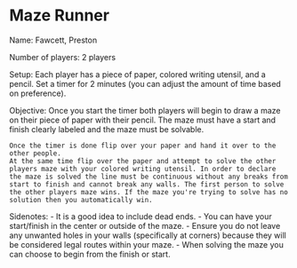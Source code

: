 # Maze Runner

Name: Fawcett, Preston

Number of players: 2 players

Setup:
    Each player has a piece of paper, colored writing utensil, and a pencil.
    Set a timer for 2 minutes (you can adjust the amount of time based on preference).

Objective:
    Once you start the timer both players will begin to draw a maze on their piece of paper with their pencil. The maze must have a start and finish clearly labeled and the maze must be solvable.
    
    Once the timer is done flip over your paper and hand it over to the other people.
    At the same time flip over the paper and attempt to solve the other players maze with your colored writing utensil. In order to declare the maze is solved the line must be continuous without any breaks from start to finish and cannot break any walls. The first person to solve the other players maze wins. If the maze you're trying to solve has no solution then you automatically win.

Sidenotes:
    - It is a good idea to include dead ends.
    - You can have your start/finish in the center or outside of the maze.
    - Ensure you do not leave any unwanted holes in your walls (specifically at corners) because they will be considered legal routes within your maze. 
    - When solving the maze you can choose to begin from the finish or start.